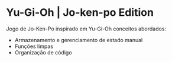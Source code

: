 # Yu-Gi-Oh | Jo-ken-po Edition

Jogo de Jo-Ken-Po inspirado em Yu-Gi-Oh
conceitos abordados:

- Armazenamento e gerenciamento de estado manual
- Funções limpas
- Organização de código
